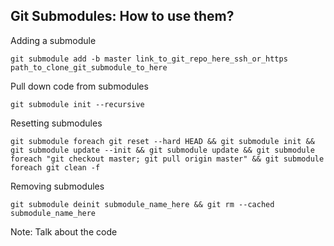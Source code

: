 ## Git Submodules: How to use them?

Adding a submodule

```
git submodule add -b master link_to_git_repo_here_ssh_or_https path_to_clone_git_submodule_to_here
```
Pull down code from submodules

```
git submodule init --recursive
```

Resetting submodules

```
git submodule foreach git reset --hard HEAD && git submodule init && git submodule update --init && git submodule update && git submodule foreach "git checkout master; git pull origin master" && git submodule foreach git clean -f
```

Removing submodules
```
git submodule deinit submodule_name_here && git rm --cached submodule_name_here
```

Note:
Talk about the code